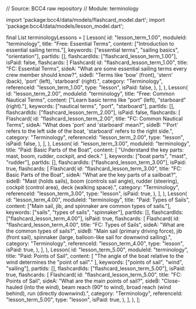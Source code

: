 // Source: BCC4 raw repository
// Module: terminology

import 'package:bcc4/data/models/flashcard_model.dart';
import 'package:bcc4/data/models/lesson_model.dart';

final List<Lesson> terminologyLessons = [
  Lesson(
    id: "lesson_term_1.00",
    moduleId: "terminology",
    title: "Free: Essential Terms",
    content: ["Introduction to essential sailing terms."],
    keywords: ["essential terms", "sailing basics", "orientation"],
    partIds: [],
    flashcardIds: ["flashcard_lesson_term_1.00"],
    isPaid: false,
    flashcards: [
      Flashcard(
        id: "flashcard_lesson_term_1.00",
        title: "FC: Essential Terms",
        sideA:
            "What are some essential sailing terms every crew member should know?",
        sideB:
            "Terms like 'bow' (front), 'stern' (back), 'port' (left), 'starboard' (right).",
        category: "Terminology",
        referenceId: "lesson_term_1.00",
        type: "lesson",
        isPaid: false,
      ),
    ],
  ),
  Lesson(
    id: "lesson_term_2.00",
    moduleId: "terminology",
    title: "Free: Common Nautical Terms",
    content: ["Learn basic terms like “port” (left), “starboard” (right)."],
    keywords: ["nautical terms", "port", "starboard"],
    partIds: [],
    flashcardIds: ["flashcard_lesson_term_2.00"],
    isPaid: false,
    flashcards: [
      Flashcard(
        id: "flashcard_lesson_term_2.00",
        title: "FC: Common Nautical Terms",
        sideA: "What does 'port' and 'starboard' mean?",
        sideB:
            "'Port' refers to the left side of the boat, 'starboard' refers to the right side.",
        category: "Terminology",
        referenceId: "lesson_term_2.00",
        type: "lesson",
        isPaid: false,
      ),
    ],
  ),
  Lesson(
    id: "lesson_term_3.00",
    moduleId: "terminology",
    title: "Paid: Basic Parts of the Boat",
    content: [
      "Understand the key parts: mast, boom, rudder, cockpit, and deck."
    ],
    keywords: ["boat parts", "mast", "rudder"],
    partIds: [],
    flashcardIds: ["flashcard_lesson_term_3.00"],
    isPaid: true,
    flashcards: [
      Flashcard(
        id: "flashcard_lesson_term_3.00",
        title: "FC: Basic Parts of the Boat",
        sideA: "What are the key parts of a sailboat?",
        sideB:
            "Mast (holds sails), boom (controls sail angle), rudder (steering), cockpit (control area), deck (walking space).",
        category: "Terminology",
        referenceId: "lesson_term_3.00",
        type: "lesson",
        isPaid: true,
      ),
    ],
  ),
  Lesson(
    id: "lesson_term_4.00",
    moduleId: "terminology",
    title: "Paid: Types of Sails",
    content: ["Main sail, jib, and spinnaker are common types of sails."],
    keywords: ["sails", "types of sails", "spinnaker"],
    partIds: [],
    flashcardIds: ["flashcard_lesson_term_4.00"],
    isPaid: true,
    flashcards: [
      Flashcard(
        id: "flashcard_lesson_term_4.00",
        title: "FC: Types of Sails",
        sideA: "What are the common types of sails?",
        sideB:
            "Main sail (primary driving force), jib (front sail), spinnaker (large, balloon-like sail for downwind sailing).",
        category: "Terminology",
        referenceId: "lesson_term_4.00",
        type: "lesson",
        isPaid: true,
      ),
    ],
  ),
  Lesson(
    id: "lesson_term_5.00",
    moduleId: "terminology",
    title: "Paid: Points of Sail",
    content: [
      "The angle of the boat relative to the wind determines the \"point of sail\"."
    ],
    keywords: ["points of sail", "wind", "sailing"],
    partIds: [],
    flashcardIds: ["flashcard_lesson_term_5.00"],
    isPaid: true,
    flashcards: [
      Flashcard(
        id: "flashcard_lesson_term_5.00",
        title: "FC: Points of Sail",
        sideA: "What are the main points of sail?",
        sideB:
            "Close-hauled (into the wind), beam reach (90° to wind), broad reach (wind behind), run (directly downwind).",
        category: "Terminology",
        referenceId: "lesson_term_5.00",
        type: "lesson",
        isPaid: true,
      ),
    ],
  ),
];